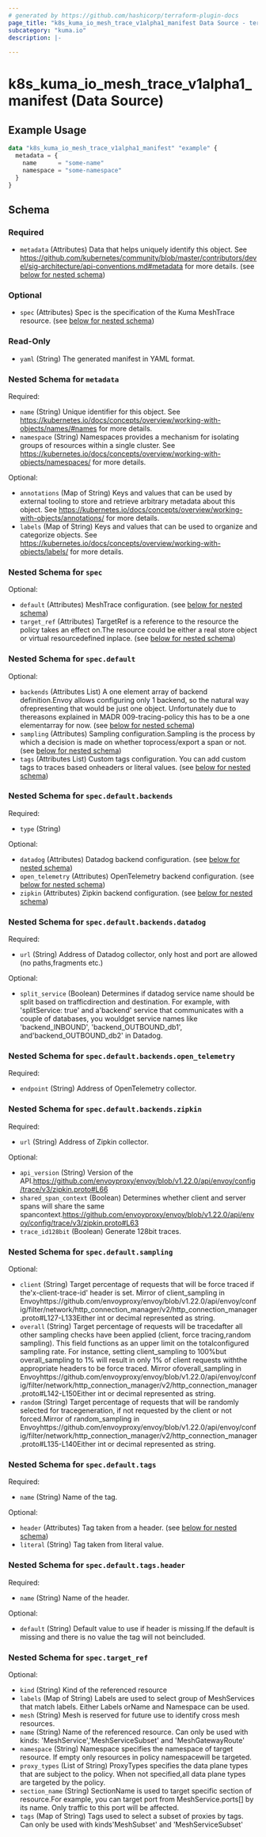 ```yaml
---
# generated by https://github.com/hashicorp/terraform-plugin-docs
page_title: "k8s_kuma_io_mesh_trace_v1alpha1_manifest Data Source - terraform-provider-k8s"
subcategory: "kuma.io"
description: |-
  
---
```


# k8s_kuma_io_mesh_trace_v1alpha1_manifest (Data Source)



## Example Usage

```terraform
data "k8s_kuma_io_mesh_trace_v1alpha1_manifest" "example" {
  metadata = {
    name      = "some-name"
    namespace = "some-namespace"
  }
}
```

<!-- schema generated by tfplugindocs -->
## Schema

### Required

- `metadata` (Attributes) Data that helps uniquely identify this object. See https://github.com/kubernetes/community/blob/master/contributors/devel/sig-architecture/api-conventions.md#metadata for more details. (see [below for nested schema](#nestedatt--metadata))

### Optional

- `spec` (Attributes) Spec is the specification of the Kuma MeshTrace resource. (see [below for nested schema](#nestedatt--spec))

### Read-Only

- `yaml` (String) The generated manifest in YAML format.

<a id="nestedatt--metadata"></a>
### Nested Schema for `metadata`

Required:

- `name` (String) Unique identifier for this object. See https://kubernetes.io/docs/concepts/overview/working-with-objects/names/#names for more details.
- `namespace` (String) Namespaces provides a mechanism for isolating groups of resources within a single cluster. See https://kubernetes.io/docs/concepts/overview/working-with-objects/namespaces/ for more details.

Optional:

- `annotations` (Map of String) Keys and values that can be used by external tooling to store and retrieve arbitrary metadata about this object. See https://kubernetes.io/docs/concepts/overview/working-with-objects/annotations/ for more details.
- `labels` (Map of String) Keys and values that can be used to organize and categorize objects. See https://kubernetes.io/docs/concepts/overview/working-with-objects/labels/ for more details.


<a id="nestedatt--spec"></a>
### Nested Schema for `spec`

Optional:

- `default` (Attributes) MeshTrace configuration. (see [below for nested schema](#nestedatt--spec--default))
- `target_ref` (Attributes) TargetRef is a reference to the resource the policy takes an effect on.The resource could be either a real store object or virtual resourcedefined inplace. (see [below for nested schema](#nestedatt--spec--target_ref))

<a id="nestedatt--spec--default"></a>
### Nested Schema for `spec.default`

Optional:

- `backends` (Attributes List) A one element array of backend definition.Envoy allows configuring only 1 backend, so the natural way ofrepresenting that would be just one object. Unfortunately due to thereasons explained in MADR 009-tracing-policy this has to be a one elementarray for now. (see [below for nested schema](#nestedatt--spec--default--backends))
- `sampling` (Attributes) Sampling configuration.Sampling is the process by which a decision is made on whether toprocess/export a span or not. (see [below for nested schema](#nestedatt--spec--default--sampling))
- `tags` (Attributes List) Custom tags configuration. You can add custom tags to traces based onheaders or literal values. (see [below for nested schema](#nestedatt--spec--default--tags))

<a id="nestedatt--spec--default--backends"></a>
### Nested Schema for `spec.default.backends`

Required:

- `type` (String)

Optional:

- `datadog` (Attributes) Datadog backend configuration. (see [below for nested schema](#nestedatt--spec--default--backends--datadog))
- `open_telemetry` (Attributes) OpenTelemetry backend configuration. (see [below for nested schema](#nestedatt--spec--default--backends--open_telemetry))
- `zipkin` (Attributes) Zipkin backend configuration. (see [below for nested schema](#nestedatt--spec--default--backends--zipkin))

<a id="nestedatt--spec--default--backends--datadog"></a>
### Nested Schema for `spec.default.backends.datadog`

Required:

- `url` (String) Address of Datadog collector, only host and port are allowed (no paths,fragments etc.)

Optional:

- `split_service` (Boolean) Determines if datadog service name should be split based on trafficdirection and destination. For example, with 'splitService: true' and a'backend' service that communicates with a couple of databases, you wouldget service names like 'backend_INBOUND', 'backend_OUTBOUND_db1', and'backend_OUTBOUND_db2' in Datadog.


<a id="nestedatt--spec--default--backends--open_telemetry"></a>
### Nested Schema for `spec.default.backends.open_telemetry`

Required:

- `endpoint` (String) Address of OpenTelemetry collector.


<a id="nestedatt--spec--default--backends--zipkin"></a>
### Nested Schema for `spec.default.backends.zipkin`

Required:

- `url` (String) Address of Zipkin collector.

Optional:

- `api_version` (String) Version of the API.https://github.com/envoyproxy/envoy/blob/v1.22.0/api/envoy/config/trace/v3/zipkin.proto#L66
- `shared_span_context` (Boolean) Determines whether client and server spans will share the same spancontext.https://github.com/envoyproxy/envoy/blob/v1.22.0/api/envoy/config/trace/v3/zipkin.proto#L63
- `trace_id128bit` (Boolean) Generate 128bit traces.



<a id="nestedatt--spec--default--sampling"></a>
### Nested Schema for `spec.default.sampling`

Optional:

- `client` (String) Target percentage of requests that will be force traced if the'x-client-trace-id' header is set. Mirror of client_sampling in Envoyhttps://github.com/envoyproxy/envoy/blob/v1.22.0/api/envoy/config/filter/network/http_connection_manager/v2/http_connection_manager.proto#L127-L133Either int or decimal represented as string.
- `overall` (String) Target percentage of requests will be tracedafter all other sampling checks have been applied (client, force tracing,random sampling). This field functions as an upper limit on the totalconfigured sampling rate. For instance, setting client_sampling to 100%but overall_sampling to 1% will result in only 1% of client requests withthe appropriate headers to be force traced. Mirror ofoverall_sampling in Envoyhttps://github.com/envoyproxy/envoy/blob/v1.22.0/api/envoy/config/filter/network/http_connection_manager/v2/http_connection_manager.proto#L142-L150Either int or decimal represented as string.
- `random` (String) Target percentage of requests that will be randomly selected for tracegeneration, if not requested by the client or not forced.Mirror of random_sampling in Envoyhttps://github.com/envoyproxy/envoy/blob/v1.22.0/api/envoy/config/filter/network/http_connection_manager/v2/http_connection_manager.proto#L135-L140Either int or decimal represented as string.


<a id="nestedatt--spec--default--tags"></a>
### Nested Schema for `spec.default.tags`

Required:

- `name` (String) Name of the tag.

Optional:

- `header` (Attributes) Tag taken from a header. (see [below for nested schema](#nestedatt--spec--default--tags--header))
- `literal` (String) Tag taken from literal value.

<a id="nestedatt--spec--default--tags--header"></a>
### Nested Schema for `spec.default.tags.header`

Required:

- `name` (String) Name of the header.

Optional:

- `default` (String) Default value to use if header is missing.If the default is missing and there is no value the tag will not beincluded.




<a id="nestedatt--spec--target_ref"></a>
### Nested Schema for `spec.target_ref`

Optional:

- `kind` (String) Kind of the referenced resource
- `labels` (Map of String) Labels are used to select group of MeshServices that match labels. Either Labels orName and Namespace can be used.
- `mesh` (String) Mesh is reserved for future use to identify cross mesh resources.
- `name` (String) Name of the referenced resource. Can only be used with kinds: 'MeshService','MeshServiceSubset' and 'MeshGatewayRoute'
- `namespace` (String) Namespace specifies the namespace of target resource. If empty only resources in policy namespacewill be targeted.
- `proxy_types` (List of String) ProxyTypes specifies the data plane types that are subject to the policy. When not specified,all data plane types are targeted by the policy.
- `section_name` (String) SectionName is used to target specific section of resource.For example, you can target port from MeshService.ports[] by its name. Only traffic to this port will be affected.
- `tags` (Map of String) Tags used to select a subset of proxies by tags. Can only be used with kinds'MeshSubset' and 'MeshServiceSubset'
